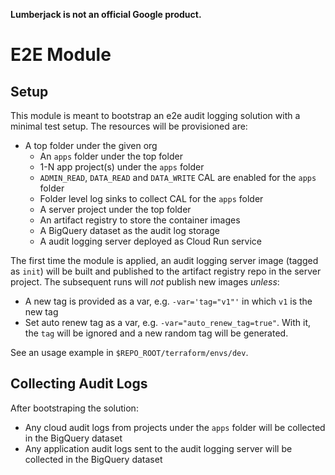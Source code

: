 **Lumberjack is not an official Google product.**

# E2E Module

## Setup

This module is meant to bootstrap an e2e audit logging solution with a minimal
test setup. The resources will be provisioned are:

*   A top folder under the given org
    *   An `apps` folder under the top folder
    *   1-N app project(s) under the `apps` folder
    *   `ADMIN_READ`, `DATA_READ` and `DATA_WRITE` CAL are enabled for the
        `apps` folder
    *   Folder level log sinks to collect CAL for the `apps` folder
    *   A server project under the top folder
    *   An artifact registry to store the container images
    *   A BigQuery dataset as the audit log storage
    *   A audit logging server deployed as Cloud Run service

The first time the module is applied, an audit logging server image (tagged as
`init`) will be built and published to the artifact registry repo in the server
project. The subsequent runs will *not* publish new images *unless*:

*   A new tag is provided as a var, e.g. `-var='tag="v1"'` in which `v1` is the
    new tag
*   Set auto renew tag as a var, e.g. `-var="auto_renew_tag=true"`. With it, the
    `tag` will be ignored and a new random tag will be generated.

See an usage example in `$REPO_ROOT/terraform/envs/dev`.

## Collecting Audit Logs

After bootstraping the solution:

*   Any cloud audit logs from projects under the `apps` folder will be collected
    in the BigQuery dataset
*   Any application audit logs sent to the audit logging server will be
    collected in the BigQuery dataset
